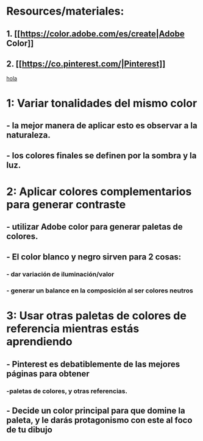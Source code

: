 



# Resources/materiales:
## 1. [[https://color.adobe.com/es/create|Adobe Color]]
## 2. [[https://co.pinterest.com/|Pinterest]]
[hola](www.google.com)

 # 1: Variar tonalidades del mismo color
 ## - la mejor manera de aplicar esto es observar a la naturaleza.
 ## - los colores finales se definen por la sombra y la luz.

 # 2: Aplicar colores complementarios para generar contraste
 ## - utilizar Adobe color para generar paletas de colores.
 ## - El color blanco y negro sirven para 2 cosas: 
 ### - dar variación de iluminación/valor
 ### - generar un balance en la composición al ser colores neutros
 
 # 3: Usar otras paletas de colores de referencia mientras estás aprendiendo
 ## - Pinterest es debatiblemente de las mejores páginas para obtener 
 ### -paletas de colores, y otras referencias.
 ## - Decide un color principal para que domine la paleta, y le darás protagonismo con este al foco de tu dibujo
 